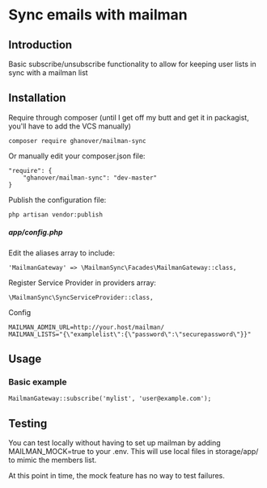 # Sync emails with mailman

## Introduction

Basic subscribe/unsubscribe functionality to allow for keeping user lists in sync with a mailman list

## Installation

Require through composer (until I get off my butt and get it in packagist, you'll have to add the VCS manually)

	composer require ghanover/mailman-sync

Or manually edit your composer.json file:

	"require": {
		"ghanover/mailman-sync": "dev-master"
	}

Publish the configuration file:

	php artisan vendor:publish

##### app/config.php
Edit the aliases array to include:

	'MailmanGateway' => \MailmanSync\Facades\MailmanGateway::class,

Register Service Provider in providers array:

    \MailmanSync\SyncServiceProvider::class,

Config

    MAILMAN_ADMIN_URL=http://your.host/mailman/
    MAILMAN_LISTS="{\"examplelist\":{\"password\":\"securepassword\"}}"

## Usage

### Basic example

	MailmanGateway::subscribe('mylist', 'user@example.com');

## Testing

You can test locally without having to set up mailman by adding MAILMAN_MOCK=true to your .env. This will use local files in storage/app/ to mimic the members list. 

At this point in time, the mock feature has no way to test failures.
